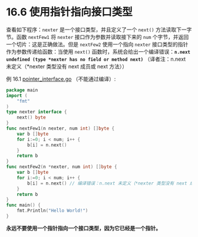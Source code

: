 # 16.6 使用指针指向接口类型

查看如下程序：`nexter` 是一个接口类型，并且定义了一个 `next()` 方法读取下一字节。函数 `nextFew1` 将 `nexter` 接口作为参数并读取接下来的 `num` 个字节，并返回一个切片：这是正确做法。但是 `nextFew2` 使用一个指向 `nexter` 接口类型的指针作为参数传递给函数：当使用 `next()` 函数时，系统会给出一个编译错误：**`n.next undefined (type *nexter has no field or method next)`** （译者注：n.next 未定义（*nexter 类型没有 next 成员或 next 方法））

例 16.1 [pointer_interface.go](examples/chapter_16/pointer_interface.go) （不能通过编译）:

```go
package main
import (
    "fmt"
)
type nexter interface {
    next() byte
}
func nextFew1(n nexter, num int) []byte {
    var b []byte
    for i:=0; i < num; i++ {
        b[i] = n.next()
    }
    return b
}
func nextFew2(n *nexter, num int) []byte {
    var b []byte
    for i:=0; i < num; i++ {
        b[i] = n.next() // 编译错误：n.next 未定义（*nexter 类型没有 next 成员或 next 方法）
    }
    return b
}
func main() {
    fmt.Println("Hello World!")
}
```

**永远不要使用一个指针指向一个接口类型，因为它已经是一个指针。**

